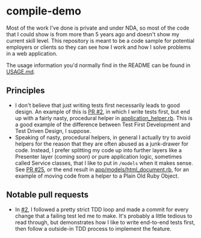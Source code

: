 # compile-demo
Most of the work I've done is private and under NDA, so most of the code that I
could show is from more than 5 years ago and doesn't show my current skill
level. This repository is meant to be a code sample for potential employers or
clients so they can see how I work and how I solve problems in a web
application.

The usage information you'd normally find in the README can be found in
[USAGE.md](./USAGE.md).

## Principles

- I don't believe that just writing tests first necessarily leads to good
  design. An example of this is [PR
  #2](https://github.com/jacobthemyth/compile-demo/pull/2), in which I write
  tests first, but end up with a fairly nasty, procedural helper in
  [application_helper.rb](https://github.com/jacobthemyth/compile-demo/blob/860749c9e8c1a235a59bf820a6eaafd4e7364c84/app/helpers/application_helper.rb).
  This is a good example of the difference between Test First Development and
  Test Driven Design, I suppose.
- Speaking of nasty, procedural helpers, in general I actually try to avoid
  helpers for the reason that they are often abused as a junk-drawer for code.
  Instead, I prefer splitting my code up into further layers like a Presenter
  layer (coming soon) or pure application logic, sometimes called Service
  classes, that I like to put in `/models` when it makes sense. See [PR
  #25](https://github.com/jacobthemyth/compile-demo/pull/25), or the end result
  in [app/models/html_document.rb](./app/models/html_document.rb), for an
  example of moving code from a helper to a Plain Old Ruby Object.

## Notable pull requests

- In [#2](https://github.com/jacobthemyth/compile-demo/pull/2), I followed a
  pretty strict TDD loop and made a commit for every change that a failing test
  led me to make. It's probably a little tedious to read through, but
  demonstrates how I like to write end-to-end tests first, then follow a
  outside-in TDD process to implement the feature.

